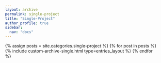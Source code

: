 ```yaml
---
layout: archive
permalink: single-project
title: "Single-Project"
author_profile: true
sidebar:
  nav: "docs"
---
```


{% assign posts = site.categories.single-project %}
{% for post in posts %}
  {% include custom-archive-single.html type=entries_layout %}
{% endfor %}
